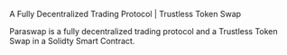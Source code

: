 A Fully Decentralized Trading Protocol | Trustless Token Swap

Paraswap is a fully decentralized trading protocol  and a Trustless Token Swap in a Solidty Smart Contract. 

